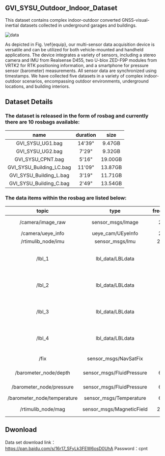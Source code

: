 ## GVI_SYSU_Outdoor_Indoor_Dataset
This dataset contains complex indoor-outdoor converted GNSS-visual-inertial datasets collected in underground garages and buildings.


![data](https://github.com/SYSU-CPNTLab/GVI_SYSU_Outdoor_Indoor_Dataset/assets/74598384/2acb0519-cf70-4bb9-a803-9a535cc37263)


As depicted in Fig. \ref{equip}, our multi-sensor data acquisition device is versatile and can be utilized for both vehicle-mounted and handheld applications. The device integrates a variety of sensors, including a stereo camera and IMU from Realsense D455, two U-blox ZED-F9P modules from VRTK2 for RTK positioning information, and a smartphone for pressure sensor (barometer) measurements. All sensor data are synchronized using timestamps. We have collected five datasets in a variety of complex indoor-outdoor scenarios, encompassing outdoor environments, underground locations, and building interiors. 


##  Dataset Details
### The dataset is released in the form of rosbag and currently there are 10 rosbags available:

| name | duration | size |
| :--: | :------: | :--: |
| GVI_SYSU_UG1.bag | 14'39" | 9.47GB |
| GVI_SYSU_UG2.bag | 7'29" | 9.32GB |
| GVI_SYSU_CPNT.bag | 5'16" | 19.00GB |
| GVI_SYSU_Building_LC.bag | 11'09" | 13.87GB |
| GVI_SYSU_Building_L.bag | 3'19" | 11.71GB |
| GVI_SYSU_Building_C.bag | 2'49" | 13.54GB |



### The data items within the rosbag are listed below:
| topic | type | frequency | description |
| :---: | :--: | :-------: | :---------: |
| /camera/image_raw | sensor_msgs/Image | 20Hz | monocular camera |
| /camera/ueye_info | ueye_cam/UEyeInfo | 20Hz | camera info |
| /rtimulib_node/imu | sensor_msgs/Imu | 200Hz | IMU |
| /lbl_1 | lbl_data/LBLdata | 1Hz | #1 acoustic bouy measurements of LBL| 
| /lbl_2 | lbl_data/LBLdata | 1Hz | #2 acoustic bouy measurements of LBL| 
| /lbl_3 | lbl_data/LBLdata | 1Hz | #3 acoustic bouy measurements of LBL| 
| /lbl_4 | lbl_data/LBLdata | 1Hz | #4 acoustic bouy measurements of LBL| 
| /fix | sensor_msgs/NavSatFix | 1Hz | Trajectory with noise. |
| /barometer_node/depth | sensor_msgs/FluidPressure | 60Hz |  PS height measurement|
| /barometer_node/pressure | sensor_msgs/FluidPressure | 60Hz | PS raw measurement | 
| /barometer_node/temperature | sensor_msgs/Temperature | 60Hz | Temperature |
| /rtimulib_node/mag | sensor_msgs/MagneticField | 200Hz | MagneticField measurement | 

##  Dwonload
Data set download link：https://pan.baidu.com/s/16r17_SFyLk3FEW6osD0UhA 
Password：cpnt 

